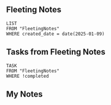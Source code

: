 
## Fleeting Notes
```dataview
LIST
FROM "FleetingNotes"
WHERE created_date = date(2025-01-09) 
```

## Tasks from Fleeting Notes
```dataview
TASK
FROM "FleetingNotes"
WHERE !completed
```

## My Notes
